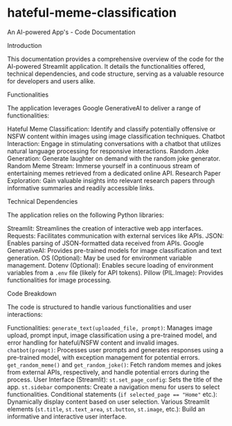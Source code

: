 # hateful-meme-classification
An AI-powered App's - Code Documentation

Introduction

This documentation provides a comprehensive overview of the code for the AI-powered Streamlit application. It details the functionalities offered, technical dependencies, and code structure, serving as a valuable resource for developers and users alike.

Functionalities

The application leverages Google GenerativeAI to deliver a range of functionalities:

 Hateful Meme Classification: Identify and classify potentially offensive or NSFW content within images using image classification techniques.
 Chatbot Interaction: Engage in stimulating conversations with a chatbot that utilizes natural language processing for responsive interactions.
 Random Joke Generation: Generate laughter on demand with the random joke generator.
 Random Meme Stream: Immerse yourself in a continuous stream of entertaining memes retrieved from a dedicated online API.
 Research Paper Exploration: Gain valuable insights into relevant research papers through informative summaries and readily accessible links.

Technical Dependencies

The application relies on the following Python libraries:

 Streamlit: Streamlines the creation of interactive web app interfaces.
 Requests: Facilitates communication with external services like APIs.
 JSON: Enables parsing of JSON-formatted data received from APIs.
 Google GenerativeAI: Provides pre-trained models for image classification and text generation.
 OS (Optional): May be used for environment variable management.
 Dotenv (Optional): Enables secure loading of environment variables from a `.env` file (likely for API tokens).
 Pillow (PIL.Image): Provides functionalities for image processing.

Code Breakdown

The code is structured to handle various functionalities and user interactions:

 Functionalities:
     `generate_text(uploaded_file, prompt)`: Manages image upload, prompt input, image classification using a pre-trained model, and error handling for hateful/NSFW content and invalid images.
     `chatbot(prompt)`: Processes user prompts and generates responses using a pre-trained model, with exception management for potential errors.
     `get_random_meme()` and `get_random_joke()`: Fetch random memes and jokes from external APIs, respectively, and handle potential errors during the process.
 User Interface (Streamlit):
     `st.set_page_config`: Sets the title of the app.
     `st.sidebar` components: Create a navigation menu for users to select functionalities.
     Conditional statements (`if selected_page == "Home"` etc.): Dynamically display content based on user selection.
     Various Streamlit elements (`st.title`, `st.text_area`, `st.button`, `st.image`, etc.): Build an informative and interactive user interface.
